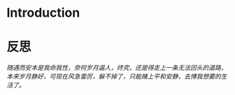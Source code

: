 # Introduction
 # **反思**
*随遇而安本是我命我性，奈何岁月逼人，终究，还是得走上一条无法回头的道路，本来岁月静好，可现在风急雷厉，躲不掉了，只能赌上平和安静，去博我想要的生活了。*
